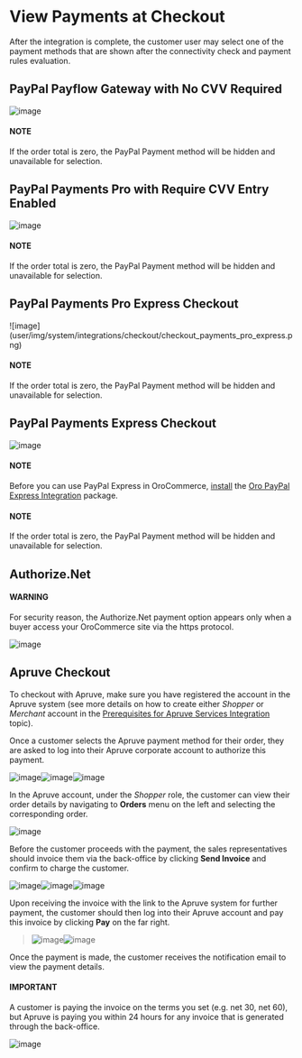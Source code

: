 <a id="doc-payment-checkout"></a>

# View Payments at Checkout

After the integration is complete, the customer user may select one of the payment methods that are shown after the connectivity check and payment rules evaluation.

## PayPal Payflow Gateway with No CVV Required

![image](user/img/system/integrations/checkout/checkout_payments_pro_no_cvv.png)

#### NOTE
If the order total is zero, the PayPal Payment method will be hidden and unavailable for selection.

## PayPal Payments Pro with Require CVV Entry Enabled

![image](user/img/system/integrations/checkout/checkout_payments_pro_cvv.png)

#### NOTE
If the order total is zero, the PayPal Payment method will be hidden and unavailable for selection.

## PayPal Payments Pro Express Checkout

<!-- Express Checkout is part of the payment method name (PayPal Payments Pro Express Checkout). Unintentionally, it is forced to duplicate the parent header. Other payment methods do not have to follow this style. -->![image](user/img/system/integrations/checkout/checkout_payments_pro_express.png)

#### NOTE
If the order total is zero, the PayPal Payment method will be hidden and unavailable for selection.

## PayPal Payments Express Checkout

![image](user/img/system/integrations/checkout/checkout_paypal_express.png)

#### NOTE
Before you can use PayPal Express in OroCommerce, [install](../../../../../../backend/extension/install-extension.md#cookbook-extensions-composer) the <a href="https://packagist.oroinc.com/?#oro/paypal-express" target="_blank">Oro PayPal Express Integration</a> package.

#### NOTE
If the order total is zero, the PayPal Payment method will be hidden and unavailable for selection.

## Authorize.Net

#### WARNING
For security reason, the Authorize.Net payment option appears only when a buyer access your OroCommerce site via the https protocol.

![image](user/img/system/integrations/checkout/checkout_authorizenet.png)

## Apruve Checkout

To checkout with Apruve, make sure you have registered the account in the Apruve system (see more details on how to create either *Shopper* or *Merchant* account in the [Prerequisites for Apruve Services Integration](../apruve/apruve-prerequisites.md#user-guide-payment-prerequisites-apruve) topic).

Once a customer selects the Apruve payment method for their order, they are asked to log into their Apruve corporate account to authorize this payment.

![image](user/img/system/integrations/checkout/checkout_apruve_1.png)![image](user/img/system/integrations/checkout/checkout_apruve_2.png)![image](user/img/system/integrations/checkout/checkout_apruve_3.png)

In the Apruve account, under the *Shopper* role, the customer can view their order details by navigating to **Orders** menu on the left and selecting the corresponding order.

![image](user/img/system/integrations/checkout/checkout_apruve_4.png)

Before the customer proceeds with the payment, the sales representatives should invoice them via the back-office by clicking **Send Invoice** and confirm to charge the customer.

![image](user/img/system/integrations/checkout/checkout_apruve_5.png)![image](user/img/system/integrations/checkout/checkout_apruve_6.png)![image](user/img/system/integrations/checkout/checkout_apruve_7.png)

Upon receiving the invoice with the link to the Apruve system for further payment, the customer should then log into their Apruve account and pay this invoice by clicking **Pay** on the far right.

> ![image](user/img/system/integrations/checkout/checkout_apruve_8.png)![image](user/img/system/integrations/checkout/checkout_apruve_9.png)

Once the payment is made, the customer receives the notification email to view the payment details.

#### IMPORTANT
A customer is paying the invoice on the terms you set (e.g. net 30, net 60), but Apruve is paying you within 24 hours for any invoice that is generated through the back-office.

![image](user/img/system/integrations/checkout/checkout_apruve_10.png)
